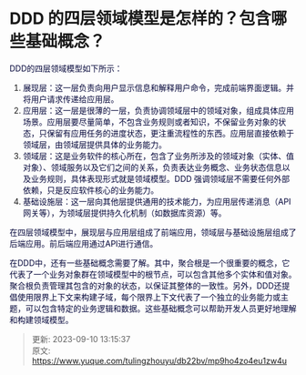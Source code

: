 # DDD 的四层领域模型是怎样的？包含哪些基础概念？

<font style="color:rgb(5, 7, 59);">DDD的四层领域模型如下所示：</font>

1. <font style="color:rgb(5, 7, 59);">展现层：这一层负责向用户显示信息和解释用户命令，完成前端界面逻辑。并将用户请求传递给应用层。</font>
2. <font style="color:rgb(5, 7, 59);">应用层：这一层是很薄的一层，负责协调领域层中的领域对象，组成具体应用场景。应用层要尽量简单，不包含业务规则或者知识，不保留业务对象的状态，只保留有应用任务的进度状态，更注重流程性的东西。应用层直接依赖于领域层，由领域层提供具体的业务能力。</font>
3. <font style="color:rgb(5, 7, 59);">领域层：这是业务软件的核心所在，包含了业务所涉及的领域对象（实体、值对象）、领域服务以及它们之间的关系，负责表达业务概念、业务状态信息以及业务规则，具体表现形式就是领域模型。DDD 强调领域层不需要任何外部依赖，只是反应软件核心的业务能力。</font>
4. <font style="color:rgb(5, 7, 59);">基础设施层：这一层向其他层提供通用的技术能力，为应用层传递消息（API 网关等），为领域层提供持久化机制（如数据库资源）等。</font>

<font style="color:rgb(5, 7, 59);">在四层领域模型中，展现层与应用层组成了前端应用，领域层与基础设施层组成了后端应用。前后端应用通过API进行通信。</font>

<font style="color:rgb(5, 7, 59);">在DDD中，还有一些基础概念需要了解。其中，聚合根是一个很重要的概念，它代表了一个业务对象群在领域模型中的根节点，可以包含其他多个实体和值对象。聚合根负责管理其包含的对象的状态，以保证其整体的一致性。另外，DDD还提倡使用限界上下文来构建子域，每个限界上下文代表了一个独立的业务能力或主题，可以包含特定的业务逻辑和数据。这些基础概念可以帮助开发人员更好地理解和构建领域模型。</font>



> 更新: 2023-09-10 13:15:37  
> 原文: <https://www.yuque.com/tulingzhouyu/db22bv/mp9ho4zo4eu1zw4u>